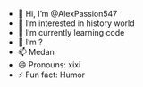 - 👋 Hi, I’m @AlexPassion547
- 👀 I’m interested in history world
- 🌱 I’m currently learning code
- 💞️ I’m ?
- 📫 Medan
- 😄 Pronouns: xixi
- ⚡ Fun fact: Humor

<!---
AlexPassion547/AlexPassion547 is a ✨ special ✨ repository because its `README.md` (this file) appears on your GitHub profile.
You can click the Preview link to take a look at your changes.
--->
